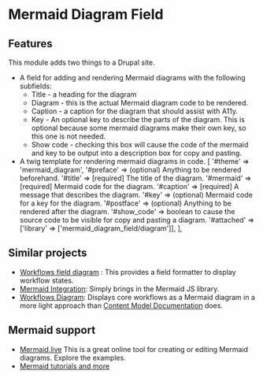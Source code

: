 # Mermaid Diagram Field

## Features
This module adds two things to a Drupal site.

  - A field for adding and rendering Mermaid diagrams with the following
    subfields:
      - Title - a heading for the diagram
      - Diagram - this is the actual Mermaid diagram code to be rendered.
      - Caption - a caption for the diagram that should assist with A11y.
      - Key - An optional key to describe the parts of the diagram.  This is
        optional because some mermaid diagrams make their own key, so this one
        is not needed.
      - Show code - checking this box will cause the code of the mermaid and key
        to be output into a description box for copy and pasting.
  - A twig template for rendering mermaid diagrams in code.
     [
        '#theme' => 'mermaid_diagram',
        '#preface' => (optional) Anything to be rendered beforehand.
        '#title' => [required] The title of the diagram.
        '#mermaid' => [required] Mermaid code for the diagram.
        '#caption' => [required] A message that describes the diagram.
        '#key' => (optional) Mermaid code for a key for the diagram.
        '#postface' => (optional)  Anything to be rendered after the diagram.
        '#show_code' => boolean to cause the source code to be visible for copy
        and pasting a diagram.
        '#attached' => ['library' => ['mermaid_diagram_field/diagram']],
      ],

## Similar projects
   - [Workflows field diagram](https://www.drupal.org/project/workflows_field_diagram)
     : This provides a field formatter to display workflow states.
   - [Mermaid Integration](https://www.drupal.org/project/mermaid): Simply
     brings in the Mermaid JS library.
   - [Workflows Diagram](https://www.drupal.org/project/workflows_diagram):
     Displays core workflows as a Mermaid diagram in a more light approach than
     [Content Model Documentation](https://www.drupal.org/project/content_model_documentation) does.

## Mermaid support

  - [Mermaid.live](https://mermaid.live/) This is a great online tool for creating or editing Mermaid diagrams. Explore the examples.
  - [Mermaid tutorials and more](https://mermaid.js.org)

